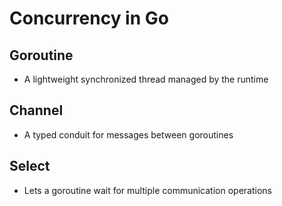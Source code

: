 # Concurrency in Go

## Goroutine

* A lightweight synchronized thread managed by the runtime

## Channel

* A typed conduit for messages between goroutines

## Select

* Lets a goroutine wait for multiple communication operations